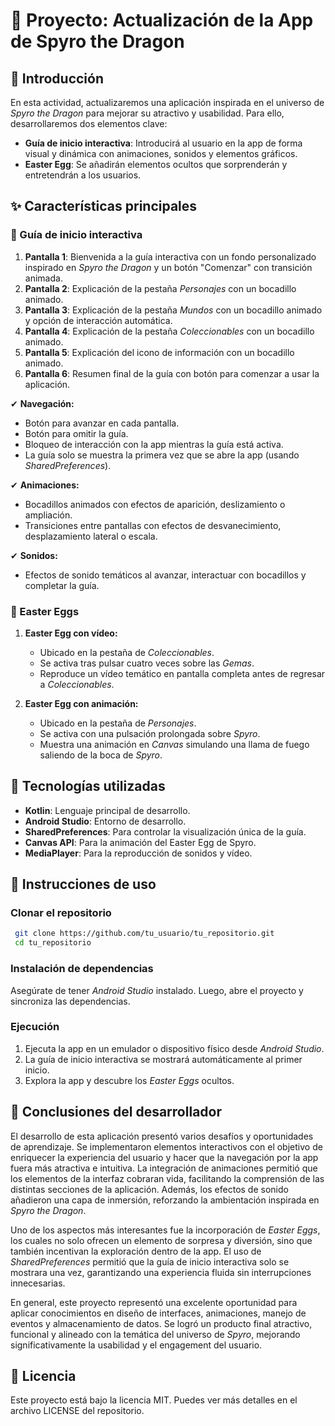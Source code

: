 # 🐉 Proyecto: Actualización de la App de Spyro the Dragon

## 📝 Introducción
En esta actividad, actualizaremos una aplicación inspirada en el universo de *Spyro the Dragon* para mejorar su atractivo y usabilidad. Para ello, desarrollaremos dos elementos clave:

- **Guía de inicio interactiva**: Introducirá al usuario en la app de forma visual y dinámica con animaciones, sonidos y elementos gráficos.
- **Easter Egg**: Se añadirán elementos ocultos que sorprenderán y entretendrán a los usuarios.

## ✨ Características principales
### 🏁 Guía de inicio interactiva
1. **Pantalla 1**: Bienvenida a la guía interactiva con un fondo personalizado inspirado en *Spyro the Dragon* y un botón "Comenzar" con transición animada.
2. **Pantalla 2**: Explicación de la pestaña *Personajes* con un bocadillo animado.
3. **Pantalla 3**: Explicación de la pestaña *Mundos* con un bocadillo animado y opción de interacción automática.
4. **Pantalla 4**: Explicación de la pestaña *Coleccionables* con un bocadillo animado.
5. **Pantalla 5**: Explicación del icono de información con un bocadillo animado.
6. **Pantalla 6**: Resumen final de la guía con botón para comenzar a usar la aplicación.

✔ **Navegación:**
- Botón para avanzar en cada pantalla.
- Botón para omitir la guía.
- Bloqueo de interacción con la app mientras la guía está activa.
- La guía solo se muestra la primera vez que se abre la app (usando *SharedPreferences*).

✔ **Animaciones:**
- Bocadillos animados con efectos de aparición, deslizamiento o ampliación.
- Transiciones entre pantallas con efectos de desvanecimiento, desplazamiento lateral o escala.

✔ **Sonidos:**
- Efectos de sonido temáticos al avanzar, interactuar con bocadillos y completar la guía.

### 🎁 Easter Eggs
1. **Easter Egg con vídeo:**
   - Ubicado en la pestaña de *Coleccionables*.
   - Se activa tras pulsar cuatro veces sobre las *Gemas*.
   - Reproduce un vídeo temático en pantalla completa antes de regresar a *Coleccionables*.

2. **Easter Egg con animación:**
   - Ubicado en la pestaña de *Personajes*.
   - Se activa con una pulsación prolongada sobre *Spyro*.
   - Muestra una animación en *Canvas* simulando una llama de fuego saliendo de la boca de *Spyro*.

## 🔧 Tecnologías utilizadas
- **Kotlin**: Lenguaje principal de desarrollo.
- **Android Studio**: Entorno de desarrollo.
- **SharedPreferences**: Para controlar la visualización única de la guía.
- **Canvas API**: Para la animación del Easter Egg de Spyro.
- **MediaPlayer**: Para la reproducción de sonidos y vídeo.

## 🚀 Instrucciones de uso
### Clonar el repositorio
```sh
 git clone https://github.com/tu_usuario/tu_repositorio.git
 cd tu_repositorio
```
### Instalación de dependencias
Asegúrate de tener *Android Studio* instalado. Luego, abre el proyecto y sincroniza las dependencias.

### Ejecución
1. Ejecuta la app en un emulador o dispositivo físico desde *Android Studio*.
2. La guía de inicio interactiva se mostrará automáticamente al primer inicio.
3. Explora la app y descubre los *Easter Eggs* ocultos.

## 🎯 Conclusiones del desarrollador
El desarrollo de esta aplicación presentó varios desafíos y oportunidades de aprendizaje. Se implementaron elementos interactivos con el objetivo de enriquecer la experiencia del usuario y hacer que la navegación por la app fuera más atractiva e intuitiva. La integración de animaciones permitió que los elementos de la interfaz cobraran vida, facilitando la comprensión de las distintas secciones de la aplicación. Además, los efectos de sonido añadieron una capa de inmersión, reforzando la ambientación inspirada en *Spyro the Dragon*.

Uno de los aspectos más interesantes fue la incorporación de *Easter Eggs*, los cuales no solo ofrecen un elemento de sorpresa y diversión, sino que también incentivan la exploración dentro de la app. El uso de *SharedPreferences* permitió que la guía de inicio interactiva solo se mostrara una vez, garantizando una experiencia fluida sin interrupciones innecesarias.

En general, este proyecto representó una excelente oportunidad para aplicar conocimientos en diseño de interfaces, animaciones, manejo de eventos y almacenamiento de datos. Se logró un producto final atractivo, funcional y alineado con la temática del universo de *Spyro*, mejorando significativamente la usabilidad y el engagement del usuario.


## 📄 Licencia
Este proyecto está bajo la licencia MIT. Puedes ver más detalles en el archivo LICENSE del repositorio.
